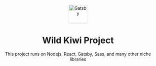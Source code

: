 <p align="center">
  <a href="https://1vthii3n2is713mztu2y2xnd-wpengine.netdna-ssl.com/wp-content/uploads/2016/07/wild-kiwi-logo-header-90px.png">
    <img alt="Gatsby" src="https://wildkiwi.com/wp-content/uploads/2018/11/wild-kiwi-email-logo.png" width="60" />
  </a>
</p>
<h1 align="center"> Wild Kiwi Project </h1>
<p align="center"> This project runs on Nodejs, React, Gatsby, Sass, and many other niche libraries </p>

